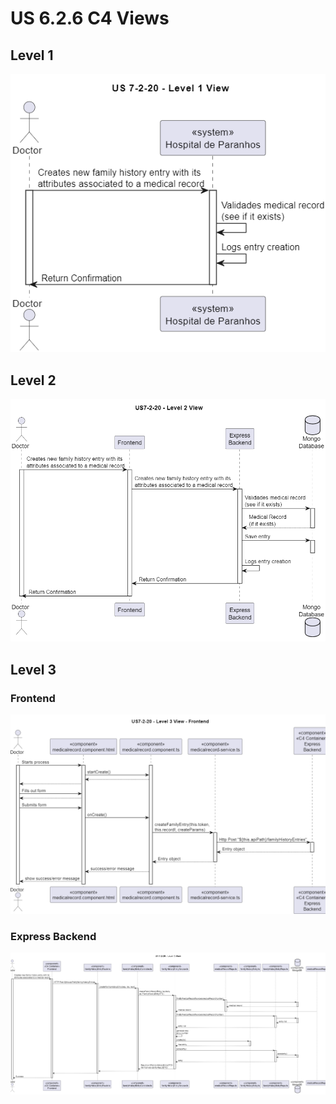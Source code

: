 # US 6.2.6 C4 Views
## Level 1
![](level-1/US7-2-20-level-1-view.png)
## Level 2
![](level-2/US7-2-20-level-2-view.png)
## Level 3
### Frontend
![](level-3/US7-2-20-level-3-view-frontend.png)
### Express Backend
![](level-3/US7-2-20-level-3-view-express-backend.png)